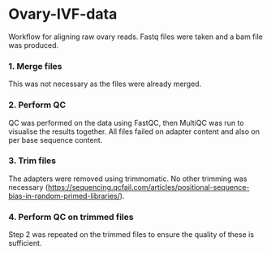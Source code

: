 # Ovary-IVF-data
Workflow for aligning raw ovary reads. Fastq files were taken and a bam file was produced.

### 1. Merge files
This was not necessary as the files were already merged.
### 2. Perform QC
QC was performed on the data using FastQC, then MultiQC was run to visualise the results together. All files failed on adapter content and also on per base sequence content.
### 3. Trim files
The adapters were removed using trimmomatic. No other trimming was necessary (https://sequencing.qcfail.com/articles/positional-sequence-bias-in-random-primed-libraries/).
### 4. Perform QC on trimmed files
Step 2 was repeated on the trimmed files to ensure the quality of these is sufficient.
